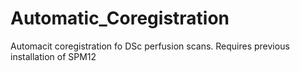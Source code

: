 # Automatic_Coregistration
 Automacit coregistration fo DSc perfusion scans. Requires previous installation of SPM12
